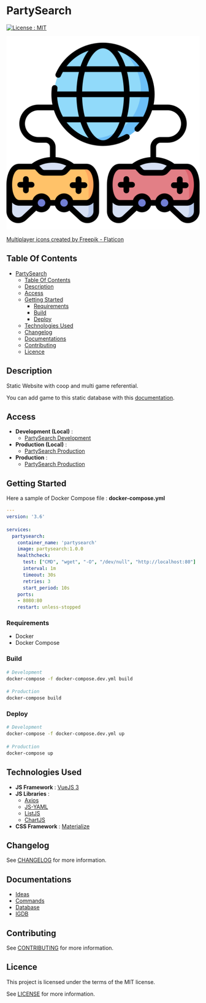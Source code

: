# PartySearch

[![License : MIT](https://img.shields.io/badge/License-MIT-yellow.svg)](https://opensource.org/licenses/MIT)

![Icon](./icon.png)

[Multiplayer icons created by Freepik - Flaticon](https://www.flaticon.com/free-icons/multiplayer)

## Table Of Contents

- [PartySearch](#partysearch)
  - [Table Of Contents](#table-of-contents)
  - [Description](#description)
  - [Access](#access)
  - [Getting Started](#getting-started)
    - [Requirements](#requirements)
    - [Build](#build)
    - [Deploy](#deploy)
  - [Technologies Used](#technologies-used)
  - [Changelog](#changelog)
  - [Documentations](#documentations)
  - [Contributing](#contributing)
  - [Licence](#licence)

## Description

Static Website with coop and multi game referential.

You can add game to this static database with this [documentation](./docs/database.md).

## Access

- **Development (Local)** :
  - [PartySearch Development](http://localhost:8080)
- **Production (Local)** :
  - [PartySearch Production](http://localhost:8080)
- **Production** :
  - [PartySearch Production](https://partysearch)

## Getting Started

Here a sample of Docker Compose file : **docker-compose.yml**

```yaml
---
version: '3.6'

services:
  partysearch:
    container_name: 'partysearch'
    image: partysearch:1.0.0
    healthcheck:
      test: ["CMD", "wget", "-O", "/dev/null", "http://localhost:80"]
      interval: 1m
      timeout: 30s
      retries: 3
      start_period: 10s
    ports:
    - 8080:80
    restart: unless-stopped
```

### Requirements

- Docker
- Docker Compose

### Build

```bash
# Development
docker-compose -f docker-compose.dev.yml build

# Production
docker-compose build
```

### Deploy

```bash
# Development
docker-compose -f docker-compose.dev.yml up

# Production
docker-compose up
```

## Technologies Used

- **JS Framework** : [VueJS 3](https://vuejs.org/)
- **JS Libraries** :
  - [Axios](https://github.com/axios/axios)
  - [JS-YAML](https://github.com/nodeca/js-yaml)
  - [ListJS](https://listjs.com/)
  - [ChartJS](https://www.chartjs.org/)
- **CSS Framework** : [Materialize](https://materializecss.com/)

## Changelog

See [CHANGELOG](./CHANGELOG.md) for more information.

## Documentations

- [Ideas](./docs/ideas.md)
- [Commands](./docs/commands.md)
- [Database](./docs/database.md)
- [IGDB](./docs/igdb.md)

## Contributing

See [CONTRIBUTING](./CONTRIBUTING.md) for more information.

## Licence

This project is licensed under the terms of the MIT license.

See [LICENSE](./LICENCE.md) for more information.
